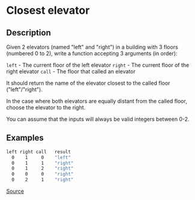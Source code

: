 # Closest elevator

## Description

Given 2 elevators (named "left" and "right") in a building with 3 floors
(numbered 0 to 2), write a function accepting 3 arguments (in order):

`left` - The current floor of the left elevator
`right` - The current floor of the right elevator
`call` - The floor that called an elevator

It should return the name of the elevator closest to the called floor ("left"/"right").

In the case where both elevators are equally distant from the called floor,
choose the elevator to the right.

You can assume that the inputs will always be valid integers between 0-2.

## Examples

```bash
left right call   result
  0    1     0    "left"
  0    1     1    "right"
  0    1     2    "right"
  0    0     0    "right"
  0    2     1    "right"
```

[Source](https://www.codewars.com/kata/5c374b346a5d0f77af500a5a)